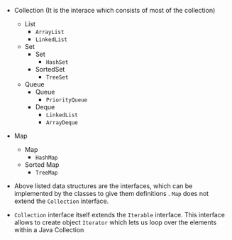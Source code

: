 - Collection (It is the interace which consists of most of the collection)
    - List
        - `ArrayList`
        - `LinkedList`
    - Set
        - Set
            - `HashSet`
        - SortedSet
            - `TreeSet`
    - Queue
        - Queue
            - `PriorityQueue`
        - Deque
            - `LinkedList`
            - `ArrayDeque`

- Map 
    - Map
        - `HashMap`
    - Sorted Map
        - `TreeMap`


- Above listed data structures are the interfaces, which can be implemented by the classes to give them definitions . `Map` does not extend the `Collection` interface. 

- `Collection` interface itself extends the `Iterable` interface. This interface allows to create object `Iterator` which lets us loop over the elements within a Java Collection